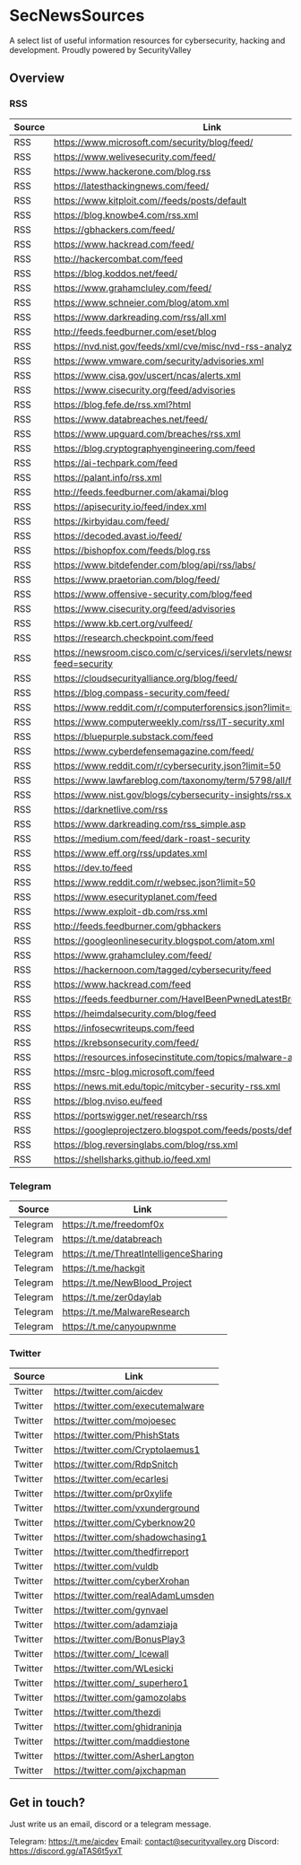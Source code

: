 # SecNewsSources

A select list of useful information resources for cybersecurity, hacking and development. Proudly powered by SecurityValley

## Overview

### RSS
|Source | Link |
|---	|---	|
| RSS   | https://www.microsoft.com/security/blog/feed/ |
| RSS   | https://www.welivesecurity.com/feed/ |
| RSS   | https://www.hackerone.com/blog.rss |
| RSS   | https://latesthackingnews.com/feed/ |
| RSS   | https://www.kitploit.com//feeds/posts/default |
| RSS   | https://blog.knowbe4.com/rss.xml |
| RSS   | https://gbhackers.com/feed/ |
| RSS   | https://www.hackread.com/feed/ |
| RSS   | http://hackercombat.com/feed |
| RSS   | https://blog.koddos.net/feed/ |
| RSS   | https://www.grahamcluley.com/feed/ |
| RSS   | https://www.schneier.com/blog/atom.xml |
| RSS   | https://www.darkreading.com/rss/all.xml |
| RSS   | http://feeds.feedburner.com/eset/blog |
| RSS   | https://nvd.nist.gov/feeds/xml/cve/misc/nvd-rss-analyzed.xml |
| RSS   | https://www.vmware.com/security/advisories.xml |
| RSS   | https://www.cisa.gov/uscert/ncas/alerts.xml |
| RSS   | https://www.cisecurity.org/feed/advisories |
| RSS   | https://blog.fefe.de/rss.xml?html |
| RSS   | https://www.databreaches.net/feed/ |
| RSS   | https://www.upguard.com/breaches/rss.xml |
| RSS   | https://blog.cryptographyengineering.com/feed |
| RSS   | https://ai-techpark.com/feed |
| RSS   | https://palant.info/rss.xml |
| RSS   | http://feeds.feedburner.com/akamai/blog |
| RSS   | https://apisecurity.io/feed/index.xml |
| RSS   | https://kirbyidau.com/feed/ |
| RSS   | https://decoded.avast.io/feed/ |
| RSS   | https://bishopfox.com/feeds/blog.rss |
| RSS   | https://www.bitdefender.com/blog/api/rss/labs/ |
| RSS   | https://www.praetorian.com/blog/feed/ |
| RSS   | https://www.offensive-security.com/blog/feed |
| RSS   | https://www.cisecurity.org/feed/advisories |
| RSS   | https://www.kb.cert.org/vulfeed/ |
| RSS   | https://research.checkpoint.com/feed |
| RSS   | https://newsroom.cisco.com/c/services/i/servlets/newsroom/rssfeed.json?feed=security |
| RSS   | https://cloudsecurityalliance.org/blog/feed/ |
| RSS   | https://blog.compass-security.com/feed/ |
| RSS   | https://www.reddit.com/r/computerforensics.json?limit=50 |
| RSS   | https://www.computerweekly.com/rss/IT-security.xml |
| RSS   | https://bluepurple.substack.com/feed |
| RSS   | https://www.cyberdefensemagazine.com/feed/ |
| RSS   | https://www.reddit.com/r/cybersecurity.json?limit=50 |
| RSS   | https://www.lawfareblog.com/taxonomy/term/5798/all/feed |
| RSS   | https://www.nist.gov/blogs/cybersecurity-insights/rss.xml |
| RSS   | https://darknetlive.com/rss |
| RSS   | https://www.darkreading.com/rss_simple.asp |
| RSS   | https://medium.com/feed/dark-roast-security |
| RSS   | https://www.eff.org/rss/updates.xml |
| RSS   | https://dev.to/feed |
| RSS   | https://www.reddit.com/r/websec.json?limit=50 |
| RSS   | https://www.esecurityplanet.com/feed |
| RSS   | https://www.exploit-db.com/rss.xml |
| RSS   | http://feeds.feedburner.com/gbhackers |
| RSS   | https://googleonlinesecurity.blogspot.com/atom.xml |
| RSS   | https://www.grahamcluley.com/feed/ |
| RSS   | https://hackernoon.com/tagged/cybersecurity/feed |
| RSS   | https://www.hackread.com/feed |
| RSS   | https://feeds.feedburner.com/HaveIBeenPwnedLatestBreaches |
| RSS   | https://heimdalsecurity.com/blog/feed |
| RSS   | https://infosecwriteups.com/feed |
| RSS   | https://krebsonsecurity.com/feed/ |
| RSS   | https://resources.infosecinstitute.com/topics/malware-analysis/feed |
| RSS   | https://msrc-blog.microsoft.com/feed |
| RSS   | https://news.mit.edu/topic/mitcyber-security-rss.xml |
| RSS   | https://blog.nviso.eu/feed |
| RSS   | https://portswigger.net/research/rss |
| RSS   | https://googleprojectzero.blogspot.com/feeds/posts/default?alt=rss |
| RSS   | https://blog.reversinglabs.com/blog/rss.xml |
| RSS   | https://shellsharks.github.io/feed.xml |

### Telegram
|Source | Link |
|---	|---	|
| Telegram   | https://t.me/freedomf0x |
| Telegram   | https://t.me/databreach |
| Telegram   | https://t.me/ThreatIntelligenceSharing |
| Telegram   | https://t.me/hackgit |
| Telegram   | https://t.me/NewBlood_Project |
| Telegram   | https://t.me/zer0daylab |
| Telegram   | https://t.me/MalwareResearch |
| Telegram   | https://t.me/canyoupwnme |


### Twitter
|Source | Link |
|---	|---	|
| Twitter | https://twitter.com/aicdev|
| Twitter | https://twitter.com/executemalware|
| Twitter | https://twitter.com/mojoesec|
| Twitter | https://twitter.com/PhishStats|
| Twitter | https://twitter.com/Cryptolaemus1|
| Twitter | https://twitter.com/RdpSnitch|
| Twitter | https://twitter.com/ecarlesi|
| Twitter | https://twitter.com/pr0xylife|
| Twitter | https://twitter.com/vxunderground|
| Twitter | https://twitter.com/Cyberknow20|
| Twitter | https://twitter.com/shadowchasing1|
| Twitter | https://twitter.com/thedfirreport|
| Twitter | https://twitter.com/vuldb|
| Twitter | https://twitter.com/cyberXrohan|
| Twitter | https://twitter.com/realAdamLumsden|
| Twitter | https://twitter.com/gynvael|
| Twitter | https://twitter.com/adamziaja|
| Twitter | https://twitter.com/BonusPlay3|
| Twitter | https://twitter.com/_Icewall|
| Twitter | https://twitter.com/WLesicki|
| Twitter | https://twitter.com/_superhero1|
| Twitter | https://twitter.com/gamozolabs|
| Twitter | https://twitter.com/thezdi|
| Twitter | https://twitter.com/ghidraninja|
| Twitter | https://twitter.com/maddiestone|
| Twitter | https://twitter.com/AsherLangton|
| Twitter | https://twitter.com/ajxchapman|

## Get in touch?

Just write us an email, discord or a telegram message.

Telegram: <https://t.me/aicdev>
Email: <contact@securityvalley.org>
Discord: <https://discord.gg/aTAS6t5yxT>